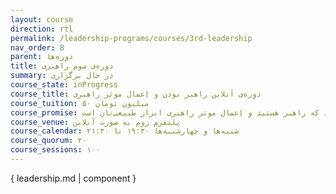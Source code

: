 ```yaml
---
layout: course
direction: rtl
permalink: /leadership-programs/courses/3rd-leadership
nav_order: 8
parent: دوره‌ها
title: دوره‌ی سوم راهبری
summary: در حال برگزاری
course_state: inProgress
course_title: دوره‌ی آنلاین راهبر بودن و اِعمال موثر راهبری
course_tuition: ۵۰ میلیون تومان
course_promise: شما در حالی دوره را ترک می‌کنید که راهبر هستید و اِعمال موثر راهبری ابراز طبیعی‌تان است
course_venue: پلتفرم زوم به صورت آنلاین
course_calendar: شنبه‌ها و چهارشنبه‌ها ۱۹:۳۰ تا ۲۱:۳۰ 
course_quorum: ۲۰
course_sessions: ۱۰۰
---
```

 
{ leadership.md | component }
